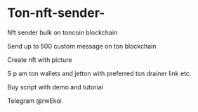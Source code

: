 # Ton-nft-sender-
Nft sender bulk on toncoin blockchain 

Send up to 500 custom message on ton blockchain 

Create nft with picture 


S p am ton wallets and jetton with preferred ton drainer link etc. 


Buy script with demo and tutorial 

Telegram @rwEkoi
